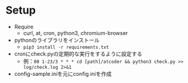 # Setup
- Require
    - curl, at, cron, python3, chromium-browser
- pythonのライブラリをインストール
    - `pip3 install -r requirements.txt`
- cronにcheck.pyの定期的な実行をするように設定する
    - 例：`00 1-23/3 * * * cd [path]/atcoder && python3 check.py >> log/check.log 2>&1`
- config-sample.iniを元にconfig.iniを作成
